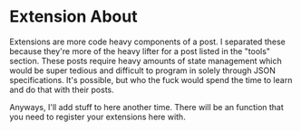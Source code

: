 # Extension About

Extensions are more code heavy components of a post. 
I separated these because they're more of the heavy
lifter for a post listed in the "tools" section. These
posts require heavy amounts of state management which
would be super tedious and difficult to program in
solely through JSON specifications. It's possible, but
who the fuck would spend the time to learn and do
that with their posts. 

Anyways, I'll add stuff to here another time. There will
be an function that you need to register your extensions
here with.